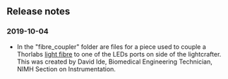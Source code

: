 ## Release notes

### 2019-10-04
- In the "fibre_coupler" folder are files for a piece used to couple a Thorlabs [light fibre]() to one of the LEDs ports on side of the lightcrafter. This was created by David Ide, Biomedical Engineering Technician, NIMH Section on Instrumentation. 
